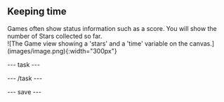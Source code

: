 ## Keeping time

<div style="display: flex; flex-wrap: wrap">
<div style="flex-basis: 200px; flex-grow: 1; margin-right: 15px;">
Games often show status information such as a score. You will show the number of Stars collected so far.
</div>
<div>
![The Game view showing a 'stars' and a 'time' variable on the canvas.](images/image.png){:width="300px"}
</div>
</div>

--- task ---

--- /task ---

--- save ---